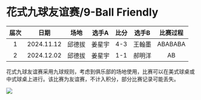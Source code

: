 # 花式九球友谊赛/9-Ball Friendly

| 届次 | 日期        | 场地   | 选手A  | 比分 | 选手B | 比赛过程 |
| :--: | :--------: | :----: | :---: | :-: | :----: | :-----: |
| 1    | 2024.11.12 | 邱德拔 | 姜星宇 | 4-3 | 王翰墨 | ABABABA |
| 2    | 2024.12.02 | 邱德拔 | 姜星宇 | 1-1 | 郝明洋 | AB      |

花式九球友谊赛采用九球规则，考虑到俱乐部的场地使用，比赛可以在美式球桌或中式球桌上进行。该比赛为友谊赛，不计入积分，部分比赛记录可能丢失。

![](./img/9-ball_friendly.jpg)
